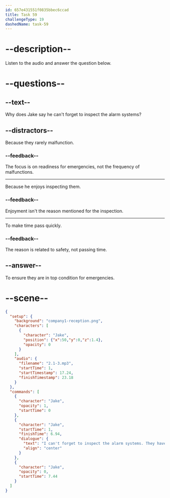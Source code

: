 ```yaml
---
id: 657e431551f0835bbec6ccad
title: Task 59
challengeType: 19
dashedName: task-59
---
```


<!-- (audio) Jake: I can't forget to inspect the alarm systems. They have to be in top condition in case of emergencies. -->

# --description--

Listen to the audio and answer the question below.

# --questions--

## --text--

Why does Jake say he can't forget to inspect the alarm systems?

## --distractors--

Because they rarely malfunction.

### --feedback--

The focus is on readiness for emergencies, not the frequency of malfunctions.

---

Because he enjoys inspecting them.

### --feedback--

Enjoyment isn't the reason mentioned for the inspection.

---

To make time pass quickly.

### --feedback--

The reason is related to safety, not passing time.

## --answer--

To ensure they are in top condition for emergencies.

# --scene--

```json
{
  "setup": {
    "background": "company1-reception.png",
    "characters": [
      {
        "character": "Jake",
        "position": {"x":50,"y":0,"z":1.4},
        "opacity": 0
      }
    ],
    "audio": {
      "filename": "2.1-3.mp3",
      "startTime": 1,
      "startTimestamp": 17.24,
      "finishTimestamp": 23.18
    }
  },
  "commands": [
    {
      "character": "Jake",
      "opacity": 1,
      "startTime": 0
    },
    {
      "character": "Jake",
      "startTime": 1,
      "finishTime": 6.94,
      "dialogue": {
        "text": "I can't forget to inspect the alarm systems. They have to be in top condition in case of emergencies.",
        "align": "center"
      }
    },
    {
      "character": "Jake",
      "opacity": 0,
      "startTime": 7.44
    }
  ]
}
```

